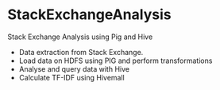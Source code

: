 # StackExchangeAnalysis
Stack Exchange Analysis using Pig and Hive 
- Data extraction from Stack Exchange.
- Load data on HDFS using PIG and perform transformations
- Analyse and query data with Hive
- Calculate TF-IDF using Hivemall
